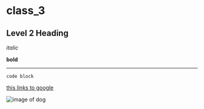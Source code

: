# class_3

## Level 2 Heading

*italic*

**bold**

---

``code block``

[this links to google](https://www.google.com)

![image of dog](https://i.natgeofe.com/n/4f5aaece-3300-41a4-b2a8-ed2708a0a27c/domestic-dog_thumb_square.jpg?w=272&h=272)
